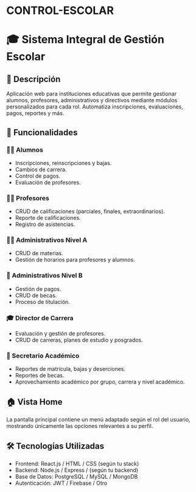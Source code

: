 # CONTROL-ESCOLAR
# 🎓 Sistema Integral de Gestión Escolar

## 📌 Descripción
Aplicación web para instituciones educativas que permite gestionar alumnos, profesores, administrativos y directivos mediante módulos personalizados para cada rol. Automatiza inscripciones, evaluaciones, pagos, reportes y más.

## 🚀 Funcionalidades

### 👨‍🎓 Alumnos
- Inscripciones, reinscripciones y bajas.
- Cambios de carrera.
- Control de pagos.
- Evaluación de profesores.

### 👨‍🏫 Profesores
- CRUD de calificaciones (parciales, finales, extraordinarios).
- Reporte de calificaciones.
- Registro de asistencias.

### 🧑‍💼 Administrativos Nivel A
- CRUD de materias.
- Gestión de horarios para profesores y alumnos.

### 💼 Administrativos Nivel B
- Gestión de pagos.
- CRUD de becas.
- Proceso de titulación.

### 🎓 Director de Carrera
- Evaluación y gestión de profesores.
- CRUD de carreras, planes de estudio y posgrados.

### 📑 Secretario Académico
- Reportes de matrícula, bajas y deserciones.
- Reportes de becas.
- Aprovechamiento académico por grupo, carrera y nivel académico.

## 🏠 Vista Home
La pantalla principal contiene un menú adaptado según el rol del usuario, mostrando únicamente las opciones relevantes a su perfil.

## 🛠️ Tecnologías Utilizadas
- Frontend: React.js / HTML / CSS (según tu stack)
- Backend: Node.js / Express / (según tu backend)
- Base de Datos: PostgreSQL / MySQL / MongoDB
- Autenticación: JWT / Firebase / Otro
